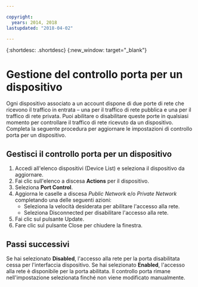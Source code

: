 ```yaml
---

copyright:
  years: 2014, 2018
lastupdated: "2018-04-02"

---
```


{:shortdesc: .shortdesc}
{:new_window: target="_blank"}

# Gestione del controllo porta per un dispositivo

Ogni dispositivo associato a un account dispone di due porte di rete che ricevono il traffico in entrata – una per il traffico di rete pubblica e una per il traffico di rete privata. Puoi abilitare o disabilitare queste porte in qualsiasi momento per controllare il traffico di rete ricevuto da un dispositivo. Completa la seguente procedura per aggiornare le impostazioni di controllo porta per un dispositivo.

## Gestisci il controllo porta per un dispositivo

1. Accedi all'elenco dispositivi (Device List) e seleziona il dispositivo da aggiornare.  
2. Fai clic sull'elenco a discesa **Actions** per il dispositivo.
3. Seleziona **Port Control**.
4. Aggiorna le caselle a discesa *Public Network* e/o *Private Network* completando una delle seguenti azioni:
   * Seleziona la velocità desiderata per abilitare l'accesso alla rete.
   * Seleziona Disconnected per disabilitare l'accesso alla rete.
5. Fai clic sul pulsante Update.
6. Fare clic sul pulsante Close per chiudere la finestra.

## Passi successivi

Se hai selezionato **Disabled**, l'accesso alla rete per la porta disabilitata cessa per l'interfaccia dispositivo. Se hai selezionato **Enabled**, l'accesso alla rete è disponibile per la porta abilitata. Il controllo porta rimane nell'impostazione selezionata finché non viene modificato manualmente.
